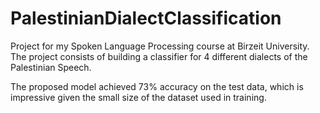 # PalestinianDialectClassification
 Project for my Spoken Language Processing course at Birzeit University. The project consists of building a classifier for 4 different dialects of the Palestinian Speech.

 The proposed model achieved 73% accuracy on the test data, which is impressive given the small size of the dataset used in training.
